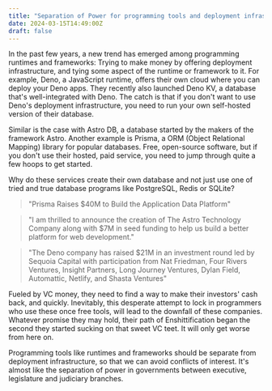 ```yaml
---
title: "Separation of Power for programming tools and deployment infrastructure"
date: 2024-03-15T14:49:00Z
draft: false
---
```


In the past few years, a new trend has emerged among programming runtimes and frameworks: Trying to make money by offering deployment infrastructure, and tying some aspect of the runtime or framework to it. For example, Deno, a JavaScript runtime, offers their own cloud where you can deploy your Deno apps. They recently also launched Deno KV, a database that's well-integrated with Deno. The catch is that if you don't want to use Deno's deployment infrastructure, you need to run your own self-hosted version of their database.

Similar is the case with Astro DB, a database started by the makers of the framework Astro. Another example is Prisma, a ORM (Object Relational Mapping) library for popular databases. Free, open-source software, but if you don't use their hosted, paid service, you need to jump through quite a few hoops to get started.

Why do these services create their own database and not just use one of tried and true database programs like PostgreSQL, Redis or SQLite?

> "Prisma Raises $40M to Build the Application Data Platform"

> "I am thrilled to announce the creation of The Astro Technology Company along with $7M in seed funding to help us build a better platform for web development."

> "The Deno company has raised $21M in an investment round led by Sequoia Capital with participation from Nat Friedman, Four Rivers Ventures, Insight Partners, Long Journey Ventures, Dylan Field, Automattic, Netlify, and Shasta Ventures"

Fueled by VC money, they need to find a way to make their investors' cash back, and quickly. Inevitably, this desperate attempt to lock in programmers who use these once free tools, will lead to the downfall of these companies. Whatever promise they may hold, their path of Enshittification began the second they started sucking on that sweet VC teet. It will only get worse from here on.

Programming tools like runtimes and frameworks should be separate from deployment infrastructure, so that we can avoid conflicts of interest. It's almost like the separation of power in governments between executive, legislature and judiciary branches.